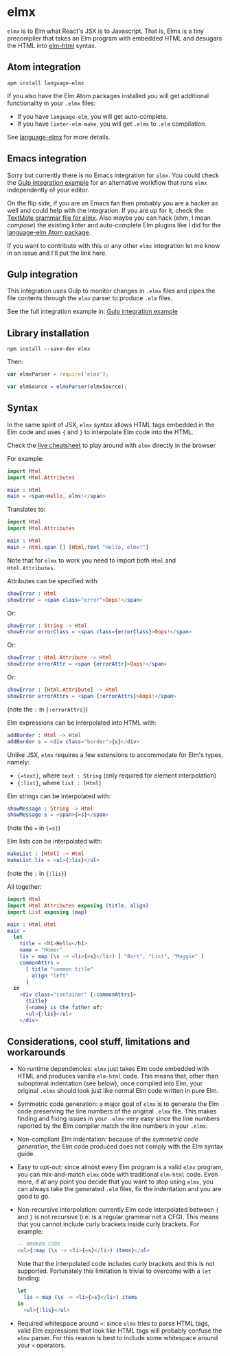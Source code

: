 elmx
====

`elmx` is to Elm what React's JSX is to Javascript. That is, Elmx is a tiny precompiler that takes an Elm program with embedded HTML and desugars the HTML into [elm-html](https://github.com/evancz/elm-html) syntax.

Atom integration
----------------

```
apm install language-elmx
```

If you also have the Elm Atom packages installed you will get additional functionality in your `.elmx` files:
 - If you have `language-elm`, you will get auto-complete.
 - If you have `linter-elm-make`, you will get `.elmx` to `.elm` compilation.

See [language-elmx](https://github.com/pzavolinsky/atom-language-elmx) for more details.

Emacs integration
-----------------

Sorry but currently there is no Emacs integration for `elmx`. You could check the [Gulp integration example](https://github.com/pzavolinsky/elmx/tree/master/example) for an alternative workflow that runs `elmx` independently of your editor.

On the flip side, if you are an Emacs fan then probably you are a hacker as well and could help with the integration. If you are up for it, check the [TextMate grammar file for elmx](https://github.com/pzavolinsky/atom-language-elmx/blob/master/grammars/elmx.cson). Also maybe you can hack (ehm, I mean *compose*) the existing linter and auto-complete Elm plugins like I did for the [language-elm Atom package](https://github.com/pzavolinsky/atom-language-elmx/blob/master/index.js).

If you want to contribute with this or any other `elmx` integration let me know in an issue and I'll put the link here.



Gulp integration
----------------
This integration uses Gulp to monitor changes in `.elmx` files and pipes the file contents through the `elmx` parser to produce `.elm` files.

See the full integration example in: [Gulp integration example](https://github.com/pzavolinsky/elmx/tree/master/example)

Library installation
--------------------

```
npm install --save-dev elmx
```

Then:

```javascript
var elmxParser = require('elmx');

var elmSource = elmxParser(elmxSource);
```


Syntax
------

In the same spirit of JSX, `elmx` syntax allows HTML tags embedded in the Elm code and uses `{` and `}` to interpolate Elm code into the HTML.

Check the [live cheatsheet](http://pzavolinsky.github.io/elmx) to play around with `elmx` directly in the browser

For example:

```elm
import Html
import Html.Attributes

main : Html
main = <span>Hello, elmx!</span>
```

Translates to:

```elm
import Html
import Html.Attributes

main : Html
main = Html.span [] [Html.text "Hello, elmx!"]
```

Note that for `elmx` to work you need to import both `Html` and `Html.Attributes`.


Attributes can be specified with:

```elm
showError : Html
showError = <span class="error">Oops!</span>
```

Or:

```elm
showError : String -> Html
showError errorClass = <span class={errorClass}>Oops!</span>
```

Or:

```elm
showError : Html.Attribute -> Html
showError errorAttr = <span {errorAttr}>Oops!</span>
```

Or:

```elm
showError : [Html.Attribute] -> Html
showError errorAttrs = <span {:errorAttrs}>Oops!</span>
```

(note the `:` in `{:errorAttrs}`)


Elm expressions can be interpolated into HTML with:

```elm
addBorder : Html -> Html
addBorder s = <div class="border">{s}</div>
```

Unlike JSX, `elmx` requires a few extensions to accommodate for Elm's types, namely:
  - `{=text}`, where `text : String` (only required for element interpolation)
  - `{:list}`, where `list : [Html]`

Elm strings can be interpolated with:

```elm
showMessage : String -> Html
showMessage s = <span>{=s}</span>
```

(note the `=` in `{=s}`)

Elm lists can be interpolated with:

```elm
makeList : [Html] -> Html
makeList lis = <ul>{:lis}</ul>
```

(note the `:` in `{:lis}`)

All together:

```elm
import Html
import Html.Attributes exposing (title, align)
import List exposing (map)

main : Html.Html
main =
  let
    title = <h1>Hello</h1>
    name = "Homer"
    lis = map (\s -> <li>{=s}</li>) [ "Bart", "List", "Maggie" ]
    commonAttrs =
      [ title "common title"
      , align "left"
      ]
  in
    <div class="container" {:commonAttrs}>
      {title}
      {=name} is the father of:
      <ul>{:lis}</ul>
    </div>
```

Considerations, cool stuff, limitations and workarounds
-------------------------------------------------------

  * No runtime dependencies: `elmx` just takes Elm code embedded with HTML and produces vanilla `elm-html` code. This means that, other than suboptimal indentation (see below), once compiled into Elm, your original `.elmx` should look just like normal Elm code written in pure Elm.

  * Symmetric code generation: a major goal of `elmx` is to generate the Elm code preserving the line numbers of the original `.elmx` file. This makes finding and fixing issues in your `.elmx` very easy since the line numbers reported by the Elm compiler match the line numbers in your `.elmx`.

  * Non-compliant Elm indentation: because of the *symmetric code generation*, the Elm code produced does not comply with the Elm syntax guide.

  * Easy to opt-out: since almost every Elm program is a valid `elmx` program, you can mix-and-match `elmx` code with traditional `elm-html` code. Even more, if at any point you decide that you want to stop using `elmx`, you can always take the generated `.elm` files, fix the indentation and you are good to go.

  * Non-recursive interpolation: currently Elm code interpolated between `{` and `}` is not recursive (i.e. is a regular grammar not a CFG). This means that you cannot include curly brackets inside curly brackets. For example:

    ```elm
    -- BROKEN CODE
    <ul>{:map (\s -> <li>{=s}</li>) items}</ul>
    ```

    Note that the interpolated code includes curly brackets and this is not supported. Fortunately this limitation is trivial to overcome with a `let` binding:

    ```elm
    let
      lis = map (\s -> <li>{=s}</li>) items
    in
      <ul>{:lis}</ul>
    ```

  * Required whitespace around `<`: since `elmx` tries to parse HTML tags, valid Elm expressions that look like HTML tags will probably confuse the `elmx` parser. For this reason is best to include some whitespace around your `<` operators.
